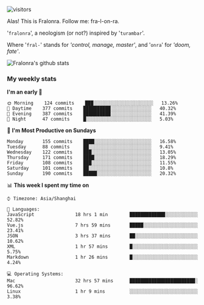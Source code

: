 ![visitors](https://visitor-badge.glitch.me/badge?page_id=fralonra.fralonra)

Alas! This is Fralonra. Follow me: fra-l-on-ra.

'`fralonra`', a neologism (or not?) inspired by '`turambar`'.

Where '`fral-`' stands for *'control, manage, master'*, and '`onra`' for *'doom, fate'*.

![Fralonra's github stats](https://github-readme-stats.vercel.app/api?username=fralonra)

### My weekly stats

<!--START_SECTION:waka-->
**I'm an early 🐤** 

```text
🌞 Morning    124 commits    ███░░░░░░░░░░░░░░░░░░░░░░   13.26% 
🌆 Daytime    377 commits    ██████████░░░░░░░░░░░░░░░   40.32% 
🌃 Evening    387 commits    ██████████░░░░░░░░░░░░░░░   41.39% 
🌙 Night      47 commits     █░░░░░░░░░░░░░░░░░░░░░░░░   5.03%

```
📅 **I'm Most Productive on Sundays** 

```text
Monday       155 commits    ████░░░░░░░░░░░░░░░░░░░░░   16.58% 
Tuesday      88 commits     ██░░░░░░░░░░░░░░░░░░░░░░░   9.41% 
Wednesday    122 commits    ███░░░░░░░░░░░░░░░░░░░░░░   13.05% 
Thursday     171 commits    ████░░░░░░░░░░░░░░░░░░░░░   18.29% 
Friday       108 commits    ███░░░░░░░░░░░░░░░░░░░░░░   11.55% 
Saturday     101 commits    ██░░░░░░░░░░░░░░░░░░░░░░░   10.8% 
Sunday       190 commits    █████░░░░░░░░░░░░░░░░░░░░   20.32%

```


📊 **This week I spent my time on** 

```text
⌚︎ Timezone: Asia/Shanghai

💬 Languages: 
JavaScript               18 hrs 1 min        █████████████░░░░░░░░░░░░   52.82% 
Vue.js                   7 hrs 59 mins       █████░░░░░░░░░░░░░░░░░░░░   23.41% 
JSON                     3 hrs 37 mins       ██░░░░░░░░░░░░░░░░░░░░░░░   10.62% 
XML                      1 hr 57 mins        █░░░░░░░░░░░░░░░░░░░░░░░░   5.75% 
Markdown                 1 hr 26 mins        █░░░░░░░░░░░░░░░░░░░░░░░░   4.24%

💻 Operating Systems: 
Mac                      32 hrs 57 mins      ████████████████████████░   96.62% 
Linux                    1 hr 9 mins         ░░░░░░░░░░░░░░░░░░░░░░░░░   3.38%

```


<!--END_SECTION:waka-->
